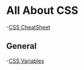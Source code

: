 # All About CSS



-[CSS CheatSheet](https://www.reddit.com/r/web_design/comments/7pbnu6/css_cheat_sheet/)

## General
-[CSS Variables](https://medium.freecodecamp.org/everything-you-need-to-know-about-css-variables-c74d922ea855)